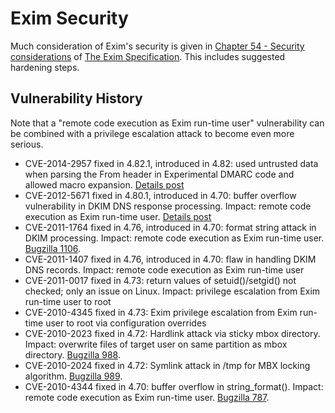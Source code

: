 Exim Security
=============

Much consideration of Exim's security is given in
[Chapter 54 - Security considerations](http://www.exim.org/exim-html-current/doc/html/spec_html/ch54.html)
of [The Exim Specification](http://www.exim.org/exim-html-current/doc/html/spec_html/index.html).
 This includes suggested hardening steps.

Vulnerability History
---------------------

Note that a "remote code execution as Exim run-time user" vulnerability
can be combined with a privilege escalation attack to become even more
serious.

-   CVE-2014-2957 fixed in 4.82.1, introduced in 4.82: used untrusted
    data when parsing the From header in Experimental DMARC code and
    allowed macro expansion.
    [Details post](https://lists.exim.org/lurker/message/20140528.122536.a31d60a4.en.html)
-   CVE-2012-5671 fixed in 4.80.1, introduced in 4.70: buffer overflow
    vulnerability in DKIM DNS response processing. Impact: remote code
    execution as Exim run-time user.
    [Details post](https://lists.exim.org/lurker/message/20121026.083548.4647373a.en.html)
-   CVE-2011-1764 fixed in 4.76, introduced in 4.70: format string
    attack in DKIM processing. Impact: remote code execution as Exim
    run-time user. [Bugzilla 1106](http://bugs.exim.org/1106).
-   CVE-2011-1407 fixed in 4.76, introduced in 4.70: flaw in handling
    DKIM DNS records. Impact: remote code execution as Exim run-time
    user
-   CVE-2011-0017 fixed in 4.73: return values of setuid()/setgid() not
    checked; only an issue on Linux. Impact: privilege escalation from
    Exim run-time user to root
-   CVE-2010-4345 fixed in 4.73: Exim privilege escalation from Exim
    run-time user to root via configuration overrides
-   CVE-2010-2023 fixed in 4.72: Hardlink attack via sticky mbox
    directory. Impact: overwrite files of target user on same partition
    as mbox directory. [Bugzilla 988](http://bugs.exim.org/988).
-   CVE-2010-2024 fixed in 4.72: Symlink attack in /tmp for MBX locking
    algorithm. [Bugzilla 989](http://bugs.exim.org/989).
-   CVE-2010-4344 fixed in 4.70: buffer overflow in string\_format().
    Impact: remote code execution as Exim run-time user. [Bugzilla
    787](http://bugs.exim.org/787).